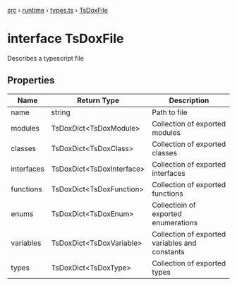 [src](src.md) &rsaquo; [runtime](src-runtime.md) &rsaquo; [types.ts](src-runtime-types.ts.md) &rsaquo; [TsDoxFile](src-runtime-types.ts-TsDoxFile.md)
# interface TsDoxFile
Describes a typescript file

## Properties
|Name|Return Type|Description|
|---|---|---|
|name|string|Path to file|
|modules|TsDoxDict\<TsDoxModule\>|Collection of exported modules|
|classes|TsDoxDict\<TsDoxClass\>|Collection of exported classes|
|interfaces|TsDoxDict\<TsDoxInterface\>|Collection of exported interfaces|
|functions|TsDoxDict\<TsDoxFunction\>|Collection of exported functions|
|enums|TsDoxDict\<TsDoxEnum\>|Collectioin of exported enumerations|
|variables|TsDoxDict\<TsDoxVariable\>|Collection of exported variables and constants|
|types|TsDoxDict\<TsDoxType\>|Collection of exported types|

